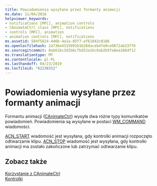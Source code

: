 ```yaml
---
title: Powiadomienia wysyłane przez formanty animacji
ms.date: 11/04/2016
helpviewer_keywords:
- notifications [MFC], animation controls
- CAnimateCtrl class [MFC], notifications
- controls [MFC], animation
- animation controls [MFC], notifications
ms.assetid: 584f5824-446b-4a1a-85f7-ef61842c8186
ms.openlocfilehash: 2a736e4315091b1b26daceb4fe0ce9672ab33ff6
ms.sourcegitcommit: 0ab61bc3d2b6cfbd52a16c6ab2b97a8ea1864f12
ms.translationtype: MT
ms.contentlocale: pl-PL
ms.lasthandoff: 04/23/2019
ms.locfileid: "62238312"
---
```

# <a name="notifications-sent-by-animation-controls"></a>Powiadomienia wysyłane przez formanty animacji

Formantu animacji ([CAnimateCtrl](../mfc/reference/canimatectrl-class.md)) wysyła dwa różne typy komunikatów powiadomień. Powiadomienia są wysyłane w postaci [WM_COMMAND](/windows/desktop/menurc/wm-command) wiadomości.

[ACN_START](/windows/desktop/Controls/acn-start) wiadomość jest wysyłana, gdy kontrolki animacji rozpoczęto odtwarzanie klipu. [ACN_STOP](/windows/desktop/Controls/acn-stop) wiadomość jest wysyłana, gdy kontrolki animacji ma zostało zakończone lub zatrzymać odtwarzanie klipu.

## <a name="see-also"></a>Zobacz także

[Korzystanie z CAnimateCtrl](../mfc/using-canimatectrl.md)<br/>
[Kontrolki](../mfc/controls-mfc.md)
